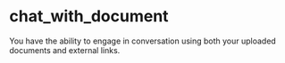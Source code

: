 # chat_with_document
You have the ability to engage in conversation using both your uploaded documents and external links.
